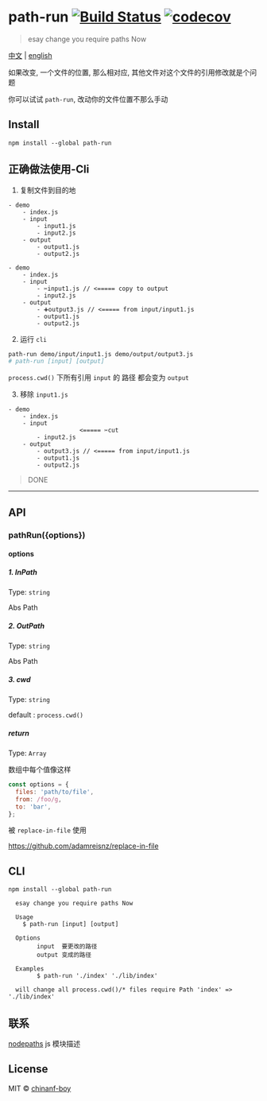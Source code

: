 # path-run [![Build Status](https://travis-ci.org/chinanf-boy/Path-run.svg?branch=master)](https://travis-ci.org/chinanf-boy/Path-run) [![codecov](https://codecov.io/gh/chinanf-boy/Path-run/badge.svg?branch=master)](https://codecov.io/gh/chinanf-boy/Path-run?branch=master)

> esay change you require paths Now

[中文](./readme.md) | [english](./readme.en.md)

如果改变, 一个文件的位置, 那么相对应, 其他文件对这个文件的引用修改就是个问题

你可以试试 `path-run`, 改动你的文件位置不那么手动

## Install

```
npm install --global path-run
```

## 正确做法使用-Cli

1. 复制文件到目的地

```
- demo
	- index.js
	- input
		- input1.js
		- input2.js
	- output
		- output1.js
		- output2.js
```

```
- demo
	- index.js
	- input
		- ✂️input1.js // <===== copy to output
		- input2.js
	- output
		- ➕output3.js // <===== from input/input1.js
		- output1.js
		- output2.js
```

2. 运行 `cli`


``` bash
path-run demo/input/input1.js demo/output/output3.js
# path-run [input] [output]

```

`process.cwd()` 下所有引用 `input` 的 路径 都会变为 `output`


3. 移除 `input1.js`

```
- demo
	- index.js
	- input
					<===== ✂️cut
		- input2.js
	- output
		- output3.js // <===== from input/input1.js
		- output1.js
		- output2.js
```

> DONE

---


## API

### pathRun({options})

#### options

##### 1. InPath

Type: `string`

Abs Path

##### 2. OutPath

Type: `string`

Abs Path
##### 3. cwd

Type: `string`

default : `process.cwd()`

##### return

Type: `Array`

数组中每个值像这样

``` js
const options = {
  files: 'path/to/file',
  from: /foo/g,
  to: 'bar',
};
```

被 `replace-in-file` 使用

https://github.com/adamreisnz/replace-in-file


## CLI

```
npm install --global path-run
```

```
  esay change you require paths Now

  Usage
    $ path-run [input] [output]

  Options
        input  要更改的路径
        output 变成的路径

  Examples
        $ path-run './index' './lib/index'

  will change all process.cwd()/* files require Path 'index' => './lib/index'
```

## 联系

[nodepaths](https://github.com/chinanf-boy/NodePath) js 模块描述

## License

MIT © [chinanf-boy](http://llever.com)
